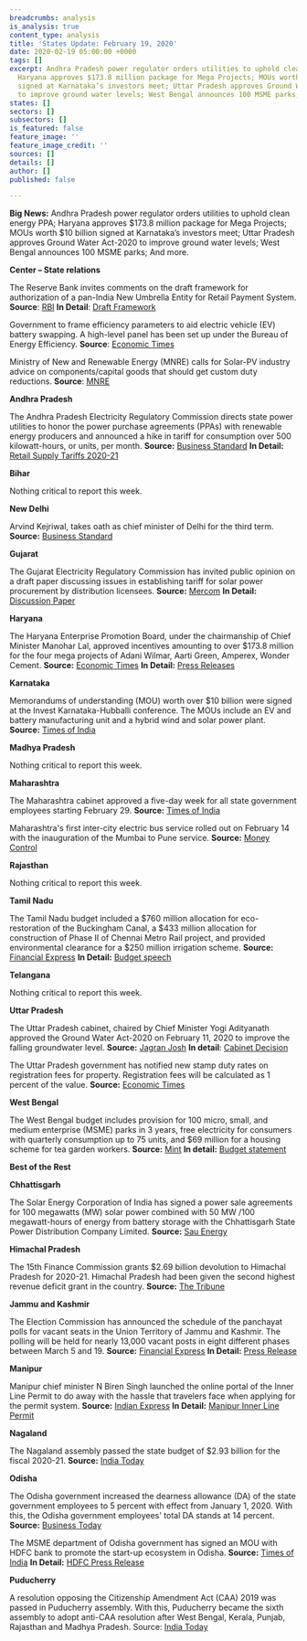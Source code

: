 ```yaml
---
breadcrumbs: analysis
is_analysis: true
content_type: analysis
title: 'States Update: February 19, 2020'
date: 2020-02-19 05:00:00 +0000
tags: []
excerpt: Andhra Pradesh power regulator orders utilities to uphold clean energy PPA;
  Haryana approves $173.8 million package for Mega Projects; MOUs worth $10 billion
  signed at Karnataka’s investors meet; Uttar Pradesh approves Ground Water Act-2020
  to improve ground water levels; West Bengal announces 100 MSME parks; And more.
states: []
sectors: []
subsectors: []
is_featured: false
feature_image: ''
feature_image_credit: ''
sources: []
details: []
author: []
published: false

---
```


**Big News:** Andhra Pradesh power regulator orders utilities to uphold clean energy PPA; Haryana approves $173.8 million package for Mega Projects; MOUs worth $10 billion signed at Karnataka’s investors meet; Uttar Pradesh approves Ground Water Act-2020 to improve ground water levels; West Bengal announces 100 MSME parks; And more.

**Center – State relations**

The Reserve Bank invites comments on the draft framework for authorization of a pan-India New Umbrella Entity for Retail Payment System. **Source**: [RBI](https://www.rbi.org.in/Scripts/BS_PressReleaseDisplay.aspx?prid=49373) **In Detail**: [Draft Framework](https://www.rbi.org.in/scripts/bs_viewcontent.aspx?Id=3832)

Government to frame efficiency parameters to aid electric vehicle (EV) battery swapping. A high-level panel has been set up under the Bureau of Energy Efficiency. **Source**: [Economic Times](https://economictimes.indiatimes.com/industry/auto/auto-news/efficiency-parameters-soon-to-aid-ev-battery-swapping/articleshow/74073313.cms)

Ministry of New and Renewable Energy (MNRE) calls for Solar-PV industry advice on components/capital goods that should get custom duty reductions. **Source**: [MNRE](https://mnre.gov.in/sites/default/files/webform/notices/Scan_0.pdf)

**Andhra Pradesh**

The Andhra Pradesh Electricity Regulatory Commission directs state power utilities to honor the power purchase agreements (PPAs) with renewable energy producers and announced a hike in tariff for consumption over 500 kilowatt-hours, or units, per month. **Source:** [Business Standard](https://www.business-standard.com/article/economy-policy/ap-power-regulator-snubs-discoms-over-renewable-energy-obligations-120021001385_1.html) **In Detail:** [Retail Supply Tariffs 2020-21](http://www.aperc.gov.in/admin/upload/RSTFY2021.pdf)

**Bihar**

Nothing critical to report this week.

**New Delhi**

Arvind Kejriwal, takes oath as chief minister of Delhi for the third term. **Source:** [Business Standard](https://www.business-standard.com/article/politics/live-kejriwal-to-take-oath-as-delhi-cm-for-third-time-retain-cabinet-120021600200_1.html)

**Gujarat**

The Gujarat Electricity Regulatory Commission has invited public opinion on a draft paper discussing issues in establishing tariff for solar power procurement by distribution licensees. **Source:** [Mercom](https://mercomindia.com/gujarat-charge-solar-projects-evacuation-facility/) **In Detail:** [Discussion Paper](https://www.gercin.org/wp-content/uploads/2020/02/Final-Solar-tariff-Discussion-Paper_04022020.pdf)

**Haryana**

The Haryana Enterprise Promotion Board, under the chairmanship of Chief Minister Manohar Lal, approved incentives amounting to over $173.8 million for the four mega projects of Adani Wilmar, Aarti Green, Amperex, Wonder Cement. **Source:** [Economic Times](https://economictimes.indiatimes.com/news/economy/infrastructure/haryana-approves-incentives-worth-rs-1246-crore-to-upcoming-mega-projects-of-adani-wilmar-aarti-green-amperex-wonder-cement/articleshow/74086037.cms) **In Detail:** [Press Releases](https://haryanacmoffice.gov.in/11-february-2020)

**Karnataka**

Memorandums of understanding (MOU) worth over $10 billion were signed at the Invest Karnataka-Hubballi conference. The MOUs include an EV and battery manufacturing unit and a hybrid wind and solar power plant. **Source:** [Times of India](https://timesofindia.indiatimes.com/city/hubballi/51-mous-worth-rs-72k-cr-signed-jobs-for-90k-people-likely/articleshow/74142200.cms)

**Madhya Pradesh**

Nothing critical to report this week.

**Maharashtra**

The Maharashtra cabinet approved a five-day week for all state government employees starting February 29. **Source:** [Times of India](https://timesofindia.indiatimes.com/city/pune/maharashtra-approves-5-day-week-for-govt-employees/articleshow/74108639.cms)

Maharashtra's first inter-city electric bus service rolled out on February 14 with the inauguration of the Mumbai to Pune service. **Source:** [Money Control](https://www.moneycontrol.com/news/technology/auto/maharashtra-gets-its-first-inter-city-electric-bus-service-4946371.html)

**Rajasthan**

Nothing critical to report this week.

**Tamil Nadu**

The Tamil Nadu budget included a $760 million allocation for eco-restoration of the Buckingham Canal, a $433 million allocation for construction of Phase II of Chennai Metro Rail project, and provided environmental clearance for a $250 million irrigation scheme. **Source:** [Financial Express](https://www.financialexpress.com/economy/tamil-nadu-presents-revenue-deficit-budget-sees-fiscal-constraints/1868435/) **In Detail:** [Budget speech](http://www.tnbudget.tn.gov.in/tnweb_files/budget_speech_e_2020_21.pdf)

**Telangana**

Nothing critical to report this week.

**Uttar Pradesh**

The Uttar Pradesh cabinet, chaired by Chief Minister Yogi Adityanath approved the Ground Water Act-2020 on February 11, 2020 to improve the falling groundwater level. **Source:** [Jagran Josh](https://www.jagranjosh.com/current-affairs/up-cabinet-approves-ground-water-act-2020-to-improve-ground-water-levels-1581482680-1) **In detail**: [Cabinet Decision](http://information.up.nic.in/attachments/CabinetDecisionfile/8ec00889bad4c6aa33b3fe6d6d58d74b.pdf)

The Uttar Pradesh government has notified new stamp duty rates on registration fees for property. Registration fees will be calculated as 1 percent of the value. **Source:** [Economic Times](https://realty.economictimes.indiatimes.com/news/regulatory/uttar-pradesh-notifies-new-stamp-duty-rates-on-registration-fee-for-property/74138551)

**West Bengal**

The West Bengal budget includes provision for 100 micro, small, and medium enterprise (MSME) parks in 3 years, free electricity for consumers with quarterly consumption up to 75 units, and $69 million for a housing scheme for tea garden workers. **Source:** [Mint](https://www.livemint.com/news/india/west-bengal-budget-free-electricity-for-those-with-quarterly-consumption-up-to-75-units-11581339183177.html) **In detail:** [Budget statement](http://wbfin.nic.in/writereaddata/Budget_Speech/2020_English.pdf)

**Best of the Rest**

**Chhattisgarh**

The Solar Energy Corporation of India has signed a power sale agreements for 100 megawatts (MW) solar power combined with 50 MW /100 megawatt-hours of energy from battery storage with the Chhattisgarh State Power Distribution Company Limited. **Source:** [Sau Energy](https://www.saurenergy.com/solar-energy-news/seci-psa-100-mw-solar-power-storage-chhattisgarh-discom)

**Himachal Pradesh**

The 15th Finance Commission grants $2.69 billion devolution to Himachal Pradesh for 2020-21. Himachal Pradesh had been given the second highest revenue deficit grant in the country. **Source:** [The Tribune](https://www.tribuneindia.com/news/finance-panel-for-devolution-of-rs-19-309-crore-to-state-govt-42219)

**Jammu and Kashmir**

The Election Commission has announced the schedule of the panchayat polls for vacant seats in the Union Territory of Jammu and Kashmir. The polling will be held for nearly 13,000 vacant posts in eight different phases between March 5 and 19. **Source:** [Financial Express](https://www.financialexpress.com/india-news/jammu-and-kashmir-panchayat-election-dates-announced-polls-to-be-held-in-8-phases-from-march-5-19-announces-election-commission/1866822/) **In Detail:** [Press Release](http://new.jkdirinf.in/NewsDescription.aspx?ID=61029)

**Manipur**

Manipur chief minister N Biren Singh launched the online portal of the Inner Line Permit to do away with the hassle that travelers face when applying for the permit system. **Source:** [Indian Express](https://indianexpress.com/elections/manipur-assembly-elections-2017/inner-line-permit-online-portal-manipur-biren-singh-6266816/) **In Detail:** [Manipur Inner Line Permit](http://manipurilponline.mn.gov.in/)

**Nagaland**

The Nagaland assembly passed the state budget of $2.93 billion for the fiscal 2020-21. **Source:** [India Today](https://www.indiatoday.in/business/story/nagaland-assembly-passes-crore-state-budget-neiphiu-rio-1646826-2020-02-15)

**Odisha**

The Odisha government increased the dearness allowance (DA) of the state government employees to 5 percent with effect from January 1, 2020. With this, the Odisha government employees' total DA stands at 14 percent. **Source:** [Business Today](https://www.businesstoday.in/current/economy-politics/7th-pay-commission-odisha-approves-10-percent-arrears-increases-5-percent-da-for-govt-employees/story/396193.html)

The MSME department of Odisha government has signed an MOU with HDFC bank to promote the start-up ecosystem in Odisha. **Source:** [Times of India](https://timesofindia.indiatimes.com/city/bhubaneswar/naveen-patnaik-announces-startup-hub-in-odisha/articleshow/74115389.cms) **In Detail:** [HDFC Press Release](https://www.hdfcbank.com/content/bbp/repositories/723fb80a-2dde-42a3-9793-7ae1be57c87f/?path=/Footer/About%20Us/News%20Room/Press%20Release/PDF/Press%20Release%202020/Press%20Release%20-%20Odisha%20Startup.pdf)

**Puducherry**

A resolution opposing the Citizenship Amendment Act (CAA) 2019 was passed in Puducherry assembly. With this, Puducherry became the sixth assembly to adopt anti-CAA resolution after West Bengal, Kerala, Punjab, Rajasthan and Madhya Pradesh. Source: [India Today](https://www.indiatoday.in/india/story/now-puducherry-assembly-also-passes-anti-caa-reslution-1645672-2020-02-12)